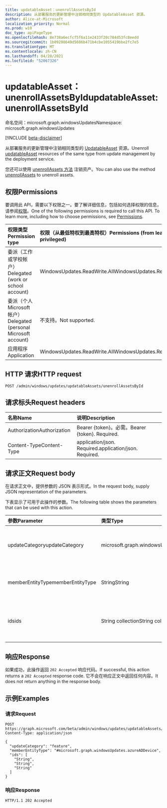 ```yaml
---
title: updatableAsset：unenrollAssetsById
description: 从部署服务的更新管理中注销相同类型的 UpdatableAsset 资源。
author: Alice-at-Microsoft
localization_priority: Normal
ms.prod: w10
doc_type: apiPageType
ms.openlocfilehash: 8e738a6ecfcf5f6a11e2433f20c784d53fc8eedd
ms.sourcegitcommit: 1b09298649d5606b471b4cbe1055419bbe2fc7e5
ms.translationtype: MT
ms.contentlocale: zh-CN
ms.lasthandoff: 04/28/2021
ms.locfileid: "52067326"
---
```

# <a name="updatableasset-unenrollassetsbyid"></a><span data-ttu-id="feb01-103">updatableAsset：unenrollAssetsById</span><span class="sxs-lookup"><span data-stu-id="feb01-103">updatableAsset: unenrollAssetsById</span></span>
<span data-ttu-id="feb01-104">命名空间：microsoft.graph.windowsUpdates</span><span class="sxs-lookup"><span data-stu-id="feb01-104">Namespace: microsoft.graph.windowsUpdates</span></span>

[!INCLUDE [beta-disclaimer](../../includes/beta-disclaimer.md)]

<span data-ttu-id="feb01-105">从部署服务的更新管理中注销相同类型的 [UpdatableAsset](../resources/windowsupdates-updatableasset.md) 资源。</span><span class="sxs-lookup"><span data-stu-id="feb01-105">Unenroll [updatableAsset](../resources/windowsupdates-updatableasset.md) resources of the same type from update management by the deployment service.</span></span>

<span data-ttu-id="feb01-106">您还可以使用 [unenrollAssets 方法](windowsupdates-updatableasset-unenrollassets.md) 注销资产。</span><span class="sxs-lookup"><span data-stu-id="feb01-106">You can also use the method [unenrollAssets](windowsupdates-updatableasset-unenrollassets.md) to unenroll assets.</span></span>

## <a name="permissions"></a><span data-ttu-id="feb01-107">权限</span><span class="sxs-lookup"><span data-stu-id="feb01-107">Permissions</span></span>
<span data-ttu-id="feb01-p101">要调用此 API，需要以下权限之一。要了解详细信息，包括如何选择权限的信息，请参阅[权限](/graph/permissions-reference)。</span><span class="sxs-lookup"><span data-stu-id="feb01-p101">One of the following permissions is required to call this API. To learn more, including how to choose permissions, see [Permissions](/graph/permissions-reference).</span></span>

|<span data-ttu-id="feb01-110">权限类型</span><span class="sxs-lookup"><span data-stu-id="feb01-110">Permission type</span></span>|<span data-ttu-id="feb01-111">权限（从最低特权到最高特权）</span><span class="sxs-lookup"><span data-stu-id="feb01-111">Permissions (from least to most privileged)</span></span>|
|:---|:---|
|<span data-ttu-id="feb01-112">委派（工作或学校帐户）</span><span class="sxs-lookup"><span data-stu-id="feb01-112">Delegated (work or school account)</span></span>|<span data-ttu-id="feb01-113">WindowsUpdates.ReadWrite.All</span><span class="sxs-lookup"><span data-stu-id="feb01-113">WindowsUpdates.ReadWrite.All</span></span>|
|<span data-ttu-id="feb01-114">委派（个人 Microsoft 帐户）</span><span class="sxs-lookup"><span data-stu-id="feb01-114">Delegated (personal Microsoft account)</span></span>|<span data-ttu-id="feb01-115">不支持。</span><span class="sxs-lookup"><span data-stu-id="feb01-115">Not supported.</span></span>|
|<span data-ttu-id="feb01-116">应用程序</span><span class="sxs-lookup"><span data-stu-id="feb01-116">Application</span></span>|<span data-ttu-id="feb01-117">WindowsUpdates.ReadWrite.All</span><span class="sxs-lookup"><span data-stu-id="feb01-117">WindowsUpdates.ReadWrite.All</span></span>|

## <a name="http-request"></a><span data-ttu-id="feb01-118">HTTP 请求</span><span class="sxs-lookup"><span data-stu-id="feb01-118">HTTP request</span></span>

<!-- {
  "blockType": "ignored"
}
-->
``` http
POST /admin/windows/updates/updatableAssets/unenrollAssetsById
```

## <a name="request-headers"></a><span data-ttu-id="feb01-119">请求标头</span><span class="sxs-lookup"><span data-stu-id="feb01-119">Request headers</span></span>
|<span data-ttu-id="feb01-120">名称</span><span class="sxs-lookup"><span data-stu-id="feb01-120">Name</span></span>|<span data-ttu-id="feb01-121">说明</span><span class="sxs-lookup"><span data-stu-id="feb01-121">Description</span></span>|
|:---|:---|
|<span data-ttu-id="feb01-122">Authorization</span><span class="sxs-lookup"><span data-stu-id="feb01-122">Authorization</span></span>|<span data-ttu-id="feb01-p102">Bearer {token}。必需。</span><span class="sxs-lookup"><span data-stu-id="feb01-p102">Bearer {token}. Required.</span></span>|
|<span data-ttu-id="feb01-125">Content-Type</span><span class="sxs-lookup"><span data-stu-id="feb01-125">Content-Type</span></span>|<span data-ttu-id="feb01-p103">application/json. Required.</span><span class="sxs-lookup"><span data-stu-id="feb01-p103">application/json. Required.</span></span>|

## <a name="request-body"></a><span data-ttu-id="feb01-128">请求正文</span><span class="sxs-lookup"><span data-stu-id="feb01-128">Request body</span></span>
<span data-ttu-id="feb01-129">在请求正文中，提供参数的 JSON 表示形式。</span><span class="sxs-lookup"><span data-stu-id="feb01-129">In the request body, supply JSON representation of the parameters.</span></span>

<span data-ttu-id="feb01-130">下表显示了可用于此操作的参数。</span><span class="sxs-lookup"><span data-stu-id="feb01-130">The following table shows the parameters that can be used with this action.</span></span>

|<span data-ttu-id="feb01-131">参数</span><span class="sxs-lookup"><span data-stu-id="feb01-131">Parameter</span></span>|<span data-ttu-id="feb01-132">类型</span><span class="sxs-lookup"><span data-stu-id="feb01-132">Type</span></span>|<span data-ttu-id="feb01-133">说明</span><span class="sxs-lookup"><span data-stu-id="feb01-133">Description</span></span>|
|:---|:---|:---|
|<span data-ttu-id="feb01-134">updateCategory</span><span class="sxs-lookup"><span data-stu-id="feb01-134">updateCategory</span></span>|<span data-ttu-id="feb01-135">microsoft.graph.windowsUpdates.updateCategory</span><span class="sxs-lookup"><span data-stu-id="feb01-135">microsoft.graph.windowsUpdates.updateCategory</span></span>|<span data-ttu-id="feb01-136">要停止管理的服务的更新类别。</span><span class="sxs-lookup"><span data-stu-id="feb01-136">The category of updates for the service to stop managing.</span></span> <span data-ttu-id="feb01-137">支持 **updateCategory** 值的子集。</span><span class="sxs-lookup"><span data-stu-id="feb01-137">Supports a subset of the values for **updateCategory**.</span></span> <span data-ttu-id="feb01-138">可能的值是 `feature` ：。</span><span class="sxs-lookup"><span data-stu-id="feb01-138">Possible values are: `feature`.</span></span>|
|<span data-ttu-id="feb01-139">memberEntityType</span><span class="sxs-lookup"><span data-stu-id="feb01-139">memberEntityType</span></span>|<span data-ttu-id="feb01-140">String</span><span class="sxs-lookup"><span data-stu-id="feb01-140">String</span></span>|<span data-ttu-id="feb01-141">**updatableAsset 资源的完整** 类型。</span><span class="sxs-lookup"><span data-stu-id="feb01-141">The full type of the **updatableAsset** resources.</span></span> <span data-ttu-id="feb01-142">可能的值是 `#microsoft.graph.windowsUpdates.azureADDevice` ：。</span><span class="sxs-lookup"><span data-stu-id="feb01-142">Possible values are: `#microsoft.graph.windowsUpdates.azureADDevice`.</span></span>|
|<span data-ttu-id="feb01-143">ids</span><span class="sxs-lookup"><span data-stu-id="feb01-143">ids</span></span>|<span data-ttu-id="feb01-144">String collection</span><span class="sxs-lookup"><span data-stu-id="feb01-144">String collection</span></span>|<span data-ttu-id="feb01-145">与 **updatableAsset** 资源对应的标识符列表，用于注销给定 **updateCategory** 的服务的更新管理。</span><span class="sxs-lookup"><span data-stu-id="feb01-145">List of identifiers corresponding to the **updatableAsset** resources to unenroll from update management by the service for the given **updateCategory**.</span></span>|

## <a name="response"></a><span data-ttu-id="feb01-146">响应</span><span class="sxs-lookup"><span data-stu-id="feb01-146">Response</span></span>

<span data-ttu-id="feb01-147">如果成功，此操作返回 `202 Accepted` 响应代码。</span><span class="sxs-lookup"><span data-stu-id="feb01-147">If successful, this action returns a `202 Accepted` response code.</span></span> <span data-ttu-id="feb01-148">它不会在响应正文中返回任何内容。</span><span class="sxs-lookup"><span data-stu-id="feb01-148">It does not return anything in the response body.</span></span>

## <a name="examples"></a><span data-ttu-id="feb01-149">示例</span><span class="sxs-lookup"><span data-stu-id="feb01-149">Examples</span></span>

### <a name="request"></a><span data-ttu-id="feb01-150">请求</span><span class="sxs-lookup"><span data-stu-id="feb01-150">Request</span></span>
<!-- {
  "blockType": "request",
  "name": "updatableasset_unenrollassetsbyid"
}
-->
``` http
POST https://graph.microsoft.com/beta/admin/windows/updates/updatableAssets/unenrollAssetsById
Content-Type: application/json

{
  "updateCategory": "feature",
  "memberEntityType": "#microsoft.graph.windowsUpdates.azureADDevice",
  "ids": [
    "String",
    "String",
    "String"
  ]
}
```

### <a name="response"></a><span data-ttu-id="feb01-151">响应</span><span class="sxs-lookup"><span data-stu-id="feb01-151">Response</span></span>

<!-- {
  "blockType": "response",
  "truncated": true
}
-->
``` http
HTTP/1.1 202 Accepted
```

